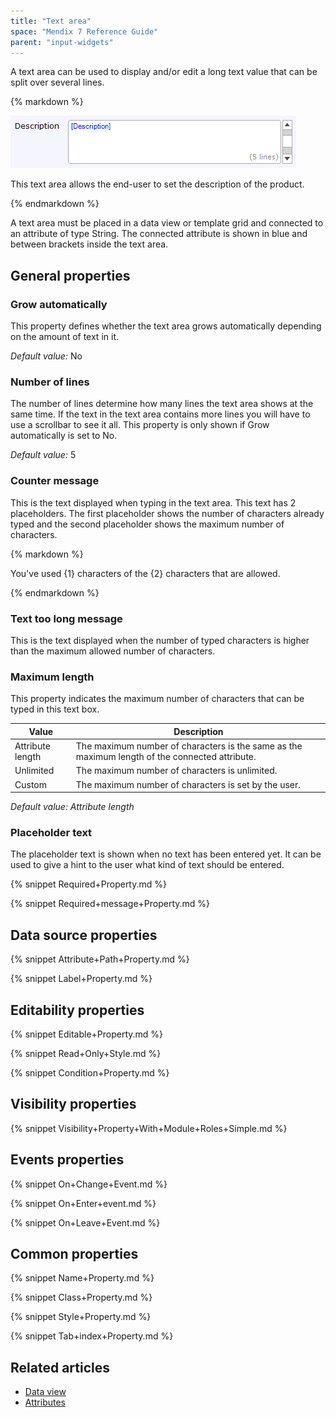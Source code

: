 ```yaml
---
title: "Text area"
space: "Mendix 7 Reference Guide"
parent: "input-widgets"
---
```



A text area can be used to display and/or edit a long text value that can be split over several lines.

<div class="alert alert-info">{% markdown %}

![](attachments/16713877/16843992.png)

This text area allows the end-user to set the description of the product.

{% endmarkdown %}</div>

A text area must be placed in a data view or template grid and connected to an attribute of type String. The connected attribute is shown in blue and between brackets inside the text area.

## General properties

### Grow automatically

This property defines whether the text area grows automatically depending on the amount of text in it.

_Default value:_ No

### Number of lines

The number of lines determine how many lines the text area shows at the same time. If the text in the text area contains more lines you will have to use a scrollbar to see it all. This property is only shown if Grow automatically is set to No.

_Default value:_ 5

### Counter message

This is the text displayed when typing in the text area. This text has 2 placeholders. The first placeholder shows the number of characters already typed and the second placeholder shows the maximum number of characters.

<div class="alert alert-info">{% markdown %}

You've used {1} characters of the {2} characters that are allowed.

{% endmarkdown %}</div>

### Text too long message

This is the text displayed when the number of typed characters is higher than the maximum allowed number of characters.

### Maximum length

This property indicates the maximum number of characters that can be typed in this text box.

| Value | Description |
| --- | --- |
| Attribute length | The maximum number of characters is the same as the maximum length of the connected attribute. |
| Unlimited | The maximum number of characters is unlimited. |
| Custom | The maximum number of characters is set by the user. |

_Default value: Attribute length_

### Placeholder text

The placeholder text is shown when no text has been entered yet. It can be used to give a hint to the user what kind of text should be entered.

{% snippet Required+Property.md %}

{% snippet Required+message+Property.md %}

## Data source properties

{% snippet Attribute+Path+Property.md %}

{% snippet Label+Property.md %}

## Editability properties

{% snippet Editable+Property.md %}

{% snippet Read+Only+Style.md %}

{% snippet Condition+Property.md %}

## Visibility properties

{% snippet Visibility+Property+With+Module+Roles+Simple.md %}

## Events properties

{% snippet On+Change+Event.md %}

{% snippet On+Enter+event.md %}

{% snippet On+Leave+Event.md %}

## Common properties

{% snippet Name+Property.md %}

{% snippet Class+Property.md %}

{% snippet Style+Property.md %}

{% snippet Tab+index+Property.md %}

## Related articles

*   [Data view](data-view)
*   [Attributes](attributes)
